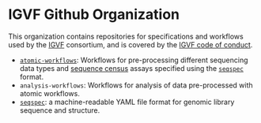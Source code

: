 # IGVF Github Organization

This organization contains repositories for specifications and workflows used by the [IGVF](https://igvf.org/) consortium, and is covered by the [IGVF code of conduct](https://igvf.org/code-of-conduct/). 

- [`atomic-workflows`](https://github.com/IGVF/atomic-workflows): Workflows for pre-processing different sequencing data types and [sequence census](https://www.nature.com/articles/nmeth1157) assays specified using the [`seqspec`](https://github.com/IGVF/seqspec) format.
- `analysis-workflows`: Workflows for analysis of data pre-processed with atomic workflows.
- [`seqspec`](https://github.com/IGVF/seqspec): a machine-readable YAML file format for genomic library sequence and structure.
